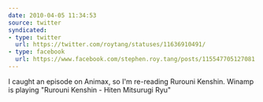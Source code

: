 ```yaml
---
date: 2010-04-05 11:34:53
source: twitter
syndicated:
- type: twitter
  url: https://twitter.com/roytang/statuses/11636910491/
- type: facebook
  url: https://www.facebook.com/stephen.roy.tang/posts/115547705127081
---
```


I caught an episode on Animax, so I'm re-reading Rurouni Kenshin. Winamp is playing "Rurouni Kenshin - Hiten Mitsurugi Ryu"